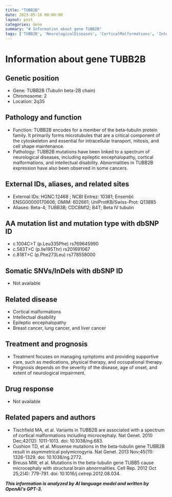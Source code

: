 ```yaml
---
title: "TUBB2B"
date: 2023-05-16 00:00:00
layout: post
categories: Gene
summary: "# Information about gene TUBB2B"
tags: ['TUBB2B', 'NeurologicalDiseases', 'CorticalMalformations', 'IntellectualDisability', 'EpilepticEncephalopathy', 'Microtubules', 'BetaTubulin', 'GeneticMutations']
---
```


# Information about gene TUBB2B

## Genetic position

- Gene: TUBB2B (Tubulin beta-2B chain)
- Chromosome: 2
- Location: 2q35

## Pathology and function

- Function: TUBB2B encodes for a member of the beta-tubulin protein family. It primarily forms microtubules that are a critical component of the cytoskeleton and essential for intracellular transport, mitosis, and cell shape maintenance. 
- Pathology: TUBB2B mutations have been linked to a spectrum of neurological diseases, including epileptic encephalopathy, cortical malformations, and intellectual disability. Abnormalities in TUBB2B expression have also been observed in some cancers.
 
## External IDs, aliases, and related sites 
- External IDs: HGNC:12468 ; NCBI Entrez: 10381; Ensembl: ENSG00000170606; OMIM: 602661; UniProtKB/Swiss-Prot: Q13885
- Aliases: Beta-4; TUBB3B; CDCBM12; B4T; Beta IV tubulin

## AA mutation list and mutation type with dbSNP ID
- c.1004C>T (p.Leu335Phe) rs769645990
- c.583T>C (p.Ile195Thr) rs201691067
- c.818T>C (p.Phe273Leu) rs778558000

## Somatic SNVs/InDels with dbSNP ID
- Not available

## Related disease
- Cortical malformations
- Intellectual disability
- Epileptic encephalopathy
- Breast cancer, lung cancer, and liver cancer

## Treatment and prognosis
- Treatment focuses on managing symptoms and providing supportive care, such as medications, physical therapy, and occupational therapy.
- Prognosis depends on the severity of the disease, age of onset, and extent of neurological impairment.

## Drug response
- Not available

## Related papers and authors
- Tischfield MA, et al. Variants in TUBB2B are associated with a spectrum of cortical malformations including microcephaly. Nat Genet. 2010 Dec;42(12): 1011-1013. doi: 10.1038/ng.683.
- Cushion TD, et al. Missense mutations in the beta-tubulin gene TUBB2B result in asymmetrical polymicrogyria. Nat Genet. 2013 Nov;45(11): 1326-1329. doi: 10.1038/ng.2772.
- Breuss MW, et al. Mutations in the beta-tubulin gene TUBB5 cause microcephaly with structural brain abnormalities. Cell Rep. 2012 Oct 25;2(4): 779-791. doi: 10.1016/j.celrep.2012.08.034.

**_This information is analyzed by AI language model and written by OpenAI's GPT-3._**